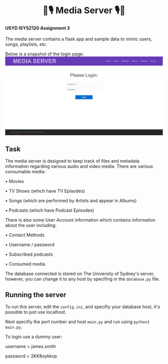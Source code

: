 <!-- PROJECT LOGO -->
<br />
<p align="center">
  <h1 align="center">🎵🎙 Media Server 🎙🎵</h1>
</p>

#### USYD ISYS2120 Assignment 3

The media server contains a flask app and sample data to mimic users, songs, playlists, etc. 

Below is a snapshot of the login page:
![login_page](/readme_imgs/login.png)

Task
----------------
The media server is designed to keep track of files and metadata information regarding
various audio and video media.
There are various consumable media:

• Movies

• TV Shows (which have TV Episodes)

• Songs (which are performed by Artists and appear in Albums)

• Podcasts (which have Podcast Episodes)

There is also some User Account information which contains information about the user
including:

• Contact Methods

• Username / password

• Subscribed podcasts

• Consumed media

The database connected is stored on The University of Sydney's server, however, you can change it to any host by specifing in the `database.py` file.

Running the server
----------------

To run this server, edit the `config.ini`, and specifiy your database host, it's possible to just use localhost.

Next specifiy the port number and host `main.py` and run using `python3 main.py`.

To login use a dummy user:

username = james.smith

password = 2KK8oykkvp
